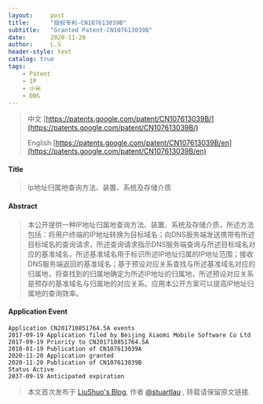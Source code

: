 ```yaml
---
layout:     post
title:      "授权专利-CN107613039B"
subtitle:   "Granted Patent-CN107613039B"
date:       2020-11-20
author:     L.S
header-style: text
catalog: true
tags:
    - Patent
    - IP
    - 小米
    - DNS
---
```

> 中文 [https://patents.google.com/patent/CN107613039B/](https://patents.google.com/patent/CN107613039B/)
>
> English [https://patents.google.com/patent/CN107613039B/en](https://patents.google.com/patent/CN107613039B/en)

#### Title
> Ip地址归属地查询方法、装置、系统及存储介质


#### Abstract
> 本公开提供一种IP地址归属地查询方法、装置、系统及存储介质，所述方法包括：将用户终端的IP地址转换为目标域名；向DNS服务端发送携带有所述目标域名的查询请求，所述查询请求指示DNS服务端查询与所述目标域名对应的基准域名，所述基准域名用于标识所述IP地址归属的IP地址范围；接收DNS服务端返回的基准域名；基于预设对应关系查找与所述基准域名对应的归属地，将查找到的归属地确定为所述IP地址的归属地，所述预设对应关系是预存的基准域名与归属地的对应关系。应用本公开方案可以提高IP地址归属地的查询效率。


#### Application Event
```
Application CN201710851764.5A events 
2017-09-19 Application filed by Beijing Xiaomi Mobile Software Co Ltd
2017-09-19 Priority to CN201710851764.5A
2018-01-19 Publication of CN107613039A
2020-11-20 Application granted
2020-11-20 Publication of CN107613039B
Status Active
2037-09-19 Anticipated expiration
```
> 本文首次发布于 [LiuShuo's Blog](https://liushuo.me), 作者 [@stuartlau](http://github.com/stuartlau) ,
转载请保留原文链接.
